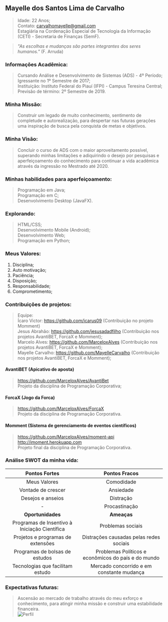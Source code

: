 ## **Mayelle dos Santos Lima de Carvalho**
> Idade: 22 Anos; <br/>
> Contato: carvalhomayelle@gmail.com <br/>
> Estagiária na Cordenação Especial de Tecnologia da Informação (CETI) - Secretaria de Finanças (SemF). <br/>

>  *"As escolhas e mudanças são partes integrantes dos seres humanos."* (F. Arruda) <br/>

### Informações Acadêmica:
> Cursando Análise e Desenvolvimento de Sistemas (ADS) - 4º Período; <br/>
> Igressante no 1º Semestre de 2017; <br/>
> Instituição: Instituto Federal do Piauí (IFPI) - Campus Teresina Central; <br/>
> Previsão de término: 2º Semestre de 2019. <br/>

### Minha Missão:
> Construir um legado de muito conhecimento, sentimento de completude e autorealização, para despertar nas futuras gerações uma inspiração de busca pela conquista de metas e objetivos.

### Minha Visão:
> Concluir o curso de ADS com o maior aproveitamento possível, superando minhas limitações e adiquirindo o desejo por pesquisas e aperfeiçoamento do conhecimento para continuar a vida acadêmica através da ingressão no Mestrado até 2020.

### Minhas habilidades para aperfeiçoamento:
> Programação em Java; <br/>
> Programação em C; <br/>
> Desenvolvimento Desktop (JavaFX). <br/>

### Explorando:
> HTML/CSS; <br/>
> Desenvolvimento Mobile (Android); <br/>
> Desenvolvimento Web; <br/>
> Programação em Python; <br/>

### Meus Valores:
1. Disciplina;  <br/>
2. Auto motivação;  <br/>
3. Paciência;  <br/>
4. Disposição;  <br/>
6. Responsabilidade;  <br/>
7. Comprometimento;  <br/>

### Contribuições de projetos:
> Equipe:  <br/>
 > Ícaro Victor: https://github.com/icarus09 (Contribuição no projeto Momment) <br/>
 > Jesus Abrahão: https://github.com/jesusadadfilho  (Contribuição nos projetos AvantiBET, ForcaX e Momment); <br/>
 > Marcelo Alves: https://github.com/MarceloxAlves (Contribuição nos projetos AvantiBET, ForcaX e Momment); <br/> 
 > Mayelle Carvalho: https://github.com/MayelleCarvalho  (Contribuição nos projetos AvantiBET, ForcaX e Momment); <br/>

#### AvantiBET (Apicativo de aposta)
> https://github.com/MarceloxAlves/AvantiBet  <br/>
> Projeto da disciplina de Programação Corporativa;  <br/>
 
#### ForcaX (Jogo da Forca)
> https://github.com/MarceloxAlves/ForcaX  <br/>
> Projeto da disciplina de Programação Corporativa.  <br/>

#### Momment (Sistema de gerenciamento de eventos científicos)
> https://github.com/MarceloxAlves/moment-api <br/>
> http://imoment.herokuapp.com  <br/>
> Projeto final da disciplina de Programação Corporativa.  <br/>

### Análise SWOT da minha vida:
| **Pontos Fortes**                                 | **Pontos Fracos**                                   |
|:-------------------------------------------------:|:---------------------------------------------------:|
| Meus Valores                                      | Comodidade                                          |
| Vontade de crescer                                | Ansiedade                                           |
| Desejos e anseios                                 | Distração                                           |
| -                                                 | Procastinação                                       |
| **Oportunidades**                                 | **Ameaças**                                         |
| Programas de Insentivo à Iniciação Científica     | Problemas sociais                                   |
| Projetos e programas de extensões                 | Distrações causadas pelas redes sociais             |
| Programas de bolsas de estudos                    | Problemas Políticos e econômicos do país e do mundo |
| Tecnologias que facilitam estudo                  | Mercado concorrido e em constante mudança           |


### Expectativas futuras:
> Ascensão ao mercado de trabalho através do meu exforço e conhecimento, para atingir minha missão e construir uma estabilidade financeira. <br/>
![Perfil](https://avatars1.githubusercontent.com/u/38570623?s=96&v=4) <br/>
  
